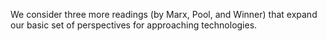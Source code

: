 We consider three more readings (by Marx, Pool, and Winner) that
expand our basic set of perspectives for approaching technologies.
